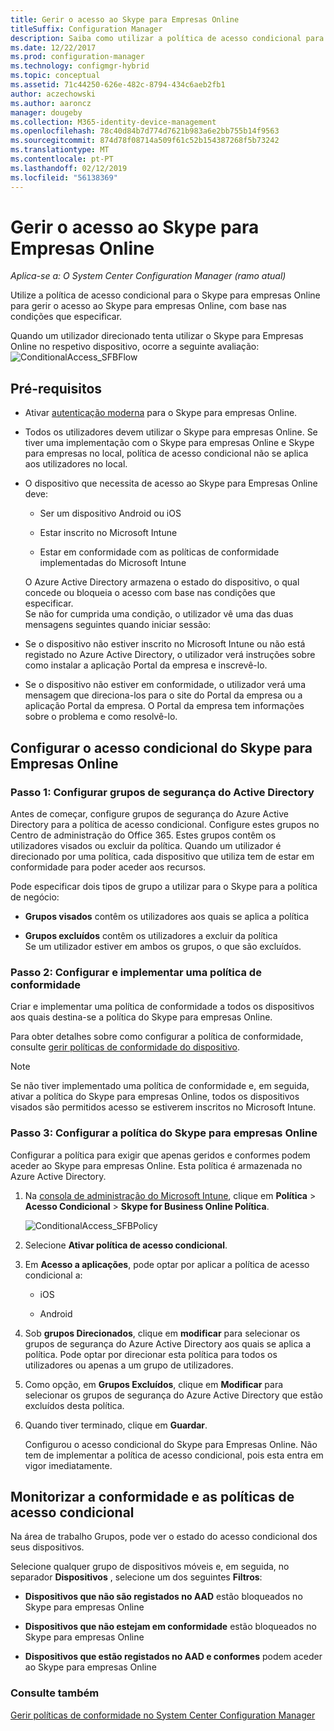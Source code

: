 ```yaml
---
title: Gerir o acesso ao Skype para Empresas Online
titleSuffix: Configuration Manager
description: Saiba como utilizar a política de acesso condicional para gerir o acesso ao Skype para empresas Online.
ms.date: 12/22/2017
ms.prod: configuration-manager
ms.technology: configmgr-hybrid
ms.topic: conceptual
ms.assetid: 71c44250-626e-482c-8794-434c6aeb2fb1
author: aczechowski
ms.author: aaroncz
manager: dougeby
ms.collection: M365-identity-device-management
ms.openlocfilehash: 78c40d84b7d774d7621b983a6e2bb755b14f9563
ms.sourcegitcommit: 874d78f08714a509f61c52b154387268f5b73242
ms.translationtype: MT
ms.contentlocale: pt-PT
ms.lasthandoff: 02/12/2019
ms.locfileid: "56138369"
---
```

# <a name="manage-skype-for-business-online-access"></a>Gerir o acesso ao Skype para Empresas Online

*Aplica-se a: O System Center Configuration Manager (ramo atual)*


Utilize a política de acesso condicional para o Skype para empresas Online para gerir o acesso ao Skype para empresas Online, com base nas condições que especificar.  


 Quando um utilizador direcionado tenta utilizar o Skype para Empresas Online no respetivo dispositivo, ocorre a seguinte avaliação:![ConditionalAccess&#95;SFBFlow](media/ConditionalAccess_SFBFlow.png)  

## <a name="prerequisites"></a>Pré-requisitos  

- Ativar [autenticação moderna](https://aka.ms/SkypeModernAuth) para o Skype para empresas Online.   

- Todos os utilizadores devem utilizar o Skype para empresas Online. Se tiver uma implementação com o Skype para empresas Online e Skype para empresas no local, política de acesso condicional não se aplica aos utilizadores no local.  

- O dispositivo que necessita de acesso ao Skype para Empresas Online deve:  

  -   Ser um dispositivo Android ou iOS

  -   Estar inscrito no Microsoft Intune

  -   Estar em conformidade com as políticas de conformidade implementadas do Microsoft Intune

  O Azure Active Directory armazena o estado do dispositivo, o qual concede ou bloqueia o acesso com base nas condições que especificar.  
  Se não for cumprida uma condição, o utilizador vê uma das duas mensagens seguintes quando iniciar sessão:  

- Se o dispositivo não estiver inscrito no Microsoft Intune ou não está registado no Azure Active Directory, o utilizador verá instruções sobre como instalar a aplicação Portal da empresa e inscrevê-lo.  

- Se o dispositivo não estiver em conformidade, o utilizador verá uma mensagem que direciona-los para o site do Portal da empresa ou a aplicação Portal da empresa. O Portal da empresa tem informações sobre o problema e como resolvê-lo.  

## <a name="configure-conditional-access-for-skype-for-business-online"></a>Configurar o acesso condicional do Skype para Empresas Online  

### <a name="step-1-configure-active-directory-security-groups"></a>Passo 1: Configurar grupos de segurança do Active Directory  
 Antes de começar, configure grupos de segurança do Azure Active Directory para a política de acesso condicional. Configure estes grupos no Centro de administração do Office 365. Estes grupos contêm os utilizadores visados ou excluir da política. Quando um utilizador é direcionado por uma política, cada dispositivo que utiliza tem de estar em conformidade para poder aceder aos recursos.  

 Pode especificar dois tipos de grupo a utilizar para o Skype para a política de negócio:  

-   **Grupos visados** contêm os utilizadores aos quais se aplica a política  

-   **Grupos excluídos** contêm os utilizadores a excluir da política  
    Se um utilizador estiver em ambos os grupos, o que são excluídos.  

### <a name="step-2-configure-and-deploy-a-compliance-policy"></a>Passo 2: Configurar e implementar uma política de conformidade  
 Criar e implementar uma política de conformidade a todos os dispositivos aos quais destina-se a política do Skype para empresas Online.  

 Para obter detalhes sobre como configurar a política de conformidade, consulte [gerir políticas de conformidade do dispositivo](../../protect/deploy-use/device-compliance-policies.md).  

> [!NOTE]  
>  Se não tiver implementado uma política de conformidade e, em seguida, ativar a política do Skype para empresas Online, todos os dispositivos visados são permitidos acesso se estiverem inscritos no Microsoft Intune.  


### <a name="step-3-configure-the-skype-for-business-online-policy"></a>Passo 3: Configurar a política do Skype para empresas Online  
 Configurar a política para exigir que apenas geridos e conformes podem aceder ao Skype para empresas Online. Esta política é armazenada no Azure Active Directory.  

1. Na [consola de administração do Microsoft Intune](https://manage.microsoft.com), clique em **Política** > **Acesso Condicional** > **Skype for Business Online Política**.  

    ![ConditionalAccess&#95;SFBPolicy](media/ConditionalAccess_SFBPolicy.png)  

2. Selecione **Ativar política de acesso condicional**.  

3. Em **Acesso a aplicações**, pode optar por aplicar a política de acesso condicional a:  

   -   iOS  

   -   Android  

4. Sob **grupos Direcionados**, clique em **modificar** para selecionar os grupos de segurança do Azure Active Directory aos quais se aplica a política. Pode optar por direcionar esta política para todos os utilizadores ou apenas a um grupo de utilizadores.  

5. Como opção, em **Grupos Excluídos**, clique em **Modificar** para selecionar os grupos de segurança do Azure Active Directory que estão excluídos desta política.  

6. Quando tiver terminado, clique em **Guardar**.  

   Configurou o acesso condicional do Skype para Empresas Online. Não tem de implementar a política de acesso condicional, pois esta entra em vigor imediatamente.  

## <a name="monitor-the-compliance-and-conditional-access-policies"></a>Monitorizar a conformidade e as políticas de acesso condicional  
 Na área de trabalho Grupos, pode ver o estado do acesso condicional dos seus dispositivos.  

 Selecione qualquer grupo de dispositivos móveis e, em seguida, no separador **Dispositivos** , selecione um dos seguintes **Filtros**:  

-   **Dispositivos que não são registados no AAD** estão bloqueados no Skype para empresas Online

-   **Dispositivos que não estejam em conformidade** estão bloqueados no Skype para empresas Online  

-   **Dispositivos que estão registados no AAD e conformes** podem aceder ao Skype para empresas Online  

### <a name="see-also"></a>Consulte também  

 [Gerir políticas de conformidade no System Center Configuration Manager](../../protect/deploy-use/device-compliance-policies.md)
